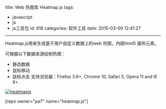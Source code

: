 title: Web 热图库 Heatmap.js
tags:
  - javascript
  - js
  - js工具包
id: 918
categories: 软件工具
date: 2015-03-09 12:41:27
---

Heatmap.js用来生成基于用户自定义数据上的web 热图，内嵌html5 画布元素。

可根据以下数据来源绘制热图：

*   静态数据
*   鼠标移动
*   鼠标点击
支持浏览器：Firefox 3.6+, Chrome 10, Safari 5, Opera 11 and IE 9+.

[![heatmapjs](http://coderzhaopeng-wordpress.stor.sinaapp.com/uploads/2014/09/heatmapjs.png)](http://coderzhaopeng-wordpress.stor.sinaapp.com/uploads/2014/09/heatmapjs.png)

[repo owner="pa7" name="heatmap.js"]
